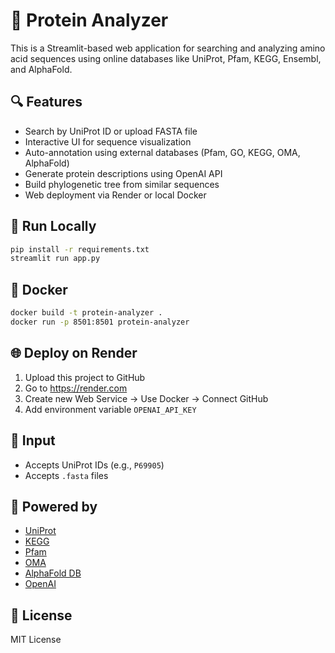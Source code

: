 # 🧬 Protein Analyzer

This is a Streamlit-based web application for searching and analyzing amino acid sequences using online databases like UniProt, Pfam, KEGG, Ensembl, and AlphaFold.

## 🔍 Features

- Search by UniProt ID or upload FASTA file
- Interactive UI for sequence visualization
- Auto-annotation using external databases (Pfam, GO, KEGG, OMA, AlphaFold)
- Generate protein descriptions using OpenAI API
- Build phylogenetic tree from similar sequences
- Web deployment via Render or local Docker

## 🚀 Run Locally

```bash
pip install -r requirements.txt
streamlit run app.py
```

## 🐳 Docker

```bash
docker build -t protein-analyzer .
docker run -p 8501:8501 protein-analyzer
```

## 🌐 Deploy on Render

1. Upload this project to GitHub
2. Go to https://render.com
3. Create new Web Service → Use Docker → Connect GitHub
4. Add environment variable `OPENAI_API_KEY`

## 📂 Input

- Accepts UniProt IDs (e.g., `P69905`)
- Accepts `.fasta` files

## 🧠 Powered by

- [UniProt](https://www.uniprot.org/)
- [KEGG](https://www.genome.jp/kegg/)
- [Pfam](https://pfam.xfam.org/)
- [OMA](https://omabrowser.org/)
- [AlphaFold DB](https://alphafold.ebi.ac.uk/)
- [OpenAI](https://platform.openai.com/)

## 📄 License

MIT License
